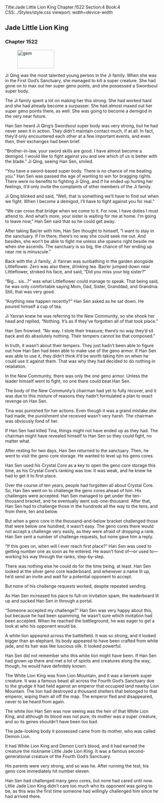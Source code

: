Title:Jade Little Lion King 
Chapter:1522 
Section:4 
Book:4 
CSS:../Styles/style.css 
viewport: width=device-width
  
## Jade Little Lion King
### Chapter 1522 
<figure>
	<img src="../Images/gem.gif" alt="gem" id="gem" width="120" height="60" />
</figure>
  

  
  Ji Qing was the most talented young person in the Ji family. When she was in the First God’s Sanctuary, she managed to kill a super creature. She had gone on to max out her super geno points, and she possessed a Swordsoul super body.

The Ji family spent a lot on making her this strong. She had worked hard and she had already become a surpasser. She had almost maxed out her super geno points there, as well. She was going to become a demigod in the very near future.

Han Sen heard Ji Qing’s Swordsoul super body was very strong, but he had never seen it in action. They didn’t maintain contact much, if at all. In fact, they’d only encountered each other at a few important events, and even then, their exchanges had been brief.

“Brother-in-law, your sword skills are good. I have almost become a demigod. I would like to fight against you and see which of us is better with the blade.” Ji Qing, seeing Han Sen, smiled.

“You have a sword-based super body. There is no chance of me beating you.” Han Sen was passed the age of wanting to win for bragging rights. There were no benefits to fighting Ji Qing, and if he ended up hurting her feelings, it’d only invite the complaints of other members of the Ji family.

Ji Qing blinked and said, “Well, that is something we’ll have to find out when we fight. When I become a demigod, I’ll have to fight against you for real.”

“We can cross that bridge when we come to it. For now, I have duties I must attend to. And what’s more, your sister is waiting for me at home. I’m going to leave now,” Han Sen said that so he could get away.

After taking Bao’er with him, Han Sen thought to himself, “I want to stay in the sanctuary. If I’m there, there’s no way she could seek me out. And besides, she won’t be able to fight me unless she spawns right beside me when she ascends. The sanctuary is so big, the chance of her ending up near me is minuscule.”

Back with the Ji family, Ji Yanran was sunbathing in the garden alongside Littleflower. Zero was also there, drinking tea. Bao’er jumped down near Littleflower, stroked his face, and said, “Did you miss your big sister?”

“Big… sis…?” was what Littleflower could manage to speak. That being said, he was only comfortable saying Mom, Dad, Sister, Granddad, and Grandma. Still, that was very good.

“Anything new happen recently?” Han Sen asked as he sat down. He poured himself a cup of tea.

Ji Yanran knew he was referring to the New Community, so she shook her head and replied, “Nothing. It’s as if they’ve forgotten all of that took place.”

Han Sen frowned. “No way. I stole their treasure; there’s no way they’d sit back and do absolutely nothing. Their tempers cannot be that composed.”

In truth, it wasn’t about their tempers. They just hadn’t been able to figure out how Han Sen had been able to make use of the geno armor. If Han Sen was able to use it, they didn’t think it’d be worth taking him on when he could use it against them. That was why they had decided to do nothing in retaliation.

In the New Community, there was only the one geno armor. Unless the leader himself went to fight, no one there could beat Han Sen.

The body of the New Community’s chairman had yet to fully recover, and it was due to this mixture of reasons they hadn’t formulated a plan to exact revenge on Han Sen.

Tina was punished for her actions. Even though it was a grand mistake she had made, the punishment she received wasn’t very harsh. The chairman was obviously fond of her.

If Han Sen had killed Tina, things might not have ended up as they had. The chairman might have revealed himself to Han Sen so they could fight, no matter what.

After resting for two days, Han Sen returned to the sanctuary. Then, he went to visit the geno core storage. He wanted to level up his geno cores.

Han Sen used his Crystal Core as a key to open the geno core storage this time, as his Crystal Core’s ranking was low. It was weak, and he knew he had to get it to first place.

Over the course of ten years, people had forgotten all about Crystal Core. So, Han Sen went on to challenge the geno cores ahead of him. His challenges were accepted. Han Sen managed to get under the ten-thousand bracket, and he eventually went sub-one-thousand. After that, Han Sen had to challenge those in the hundreds all the way to the tens, and from there, ten and below.

But when a geno core in the thousand-and-below bracket challenged those that were below one hundred, it wasn’t easy. The geno cores there would not accept a challenge very easily, as they were afraid of dropping a rank. Han Sen sent a number of challenge requests, but none gave him a reply.

“If this goes on, when will I ever reach first place?” Han Sen was used to getting number one as soon as he entered. He wasn’t fond of—or used to—working his way through the ranks, step-by-step.

There was nothing else he could do for the time being, at least. Han Sen looked at the silver geno core leaderboard, and whenever a name lit up, he’d send an invite and wait for a potential opponent to accept.

But none of his challenge requests worked, despite repeated sending.

As Han Sen increased his pace to full-on invitation spam, the leaderboard lit up and sucked Han Sen in through a portal.

“Someone accepted my challenge?” Han Sen was very happy about this, but because he had been spamming, he wasn’t sure which invitation had been accepted. When he reached the battleground, he was eager to get a look at who his opponent would be.

A white lion appeared across the battlefield. It was so strong, and it looked bigger than an elephant. Its body appeared to have been crafted from white jade, and its hair was like luscious silk. It looked powerful.

Han Sen did not remember who this white lion might have been. If Han Sen had grown up there and met a lot of spirits and creatures along the way, though, he would have definitely known.

The White Lion King was from Lion Mountain, and it was a berserk super creature. It was a famous beast all across the Fourth God’s Sanctuary due to the grudge it had held against an emperor that occupied land nearby Lion Mountain. The lion had destroyed a thousand shelters that belonged to that emperor, wiping them all off the map. The emperor fled and disappeared, never to be heard from again.

The white lion Han Sen was now seeing was the heir of that White Lion King, and although its blood was not pure, its mother was a super creature, and so its genes shouldn’t have been too bad.

The jade-looking body it possessed came from its mother, who was called Demon Lion.

It had White Lion King and Demon Lion’s blood, and it had earned the creature the nickname Little Jade Lion King. It was a famous second-generational creature of the Fourth God’s Sanctuary.

His parents were very strong, and so was he. After running the test, his geno core immediately hit number eleven.

Han Sen had challenged many geno cores, but none had cared until now. Little Jade Lion King didn’t care too much who its opponent was going to be, as this was the first time someone had willingly challenged him since he had arrived there.
